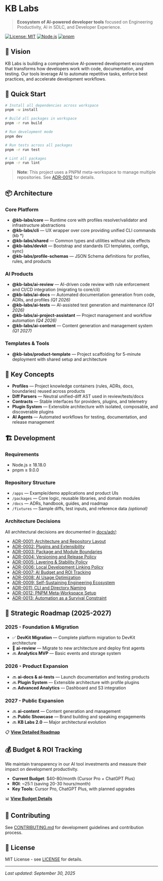 # KB Labs

> **Ecosystem of AI-powered developer tools** focused on Engineering Productivity, AI in SDLC, and Developer Experience.

[![License: MIT](https://img.shields.io/badge/License-MIT-yellow.svg)](https://opensource.org/licenses/MIT)
[![Node.js](https://img.shields.io/badge/Node.js-18.18.0+-green.svg)](https://nodejs.org/)
[![pnpm](https://img.shields.io/badge/pnpm-9.0.0+-orange.svg)](https://pnpm.io/)

## 🎯 Vision

KB Labs is building a comprehensive AI-powered development ecosystem that transforms how developers work with code, documentation, and testing. Our tools leverage AI to automate repetitive tasks, enforce best practices, and accelerate development workflows.

## 🚀 Quick Start

```bash
# Install all dependencies across workspace
pnpm -w install

# Build all packages in workspace
pnpm -r run build

# Run development mode
pnpm dev

# Run tests across all packages
pnpm -r run test

# Lint all packages
pnpm -r run lint
```

> **Note**: This project uses a PNPM meta-workspace to manage multiple repositories. See [ADR-0012](./docs/adr/0012-meta-workspace.md) for details.

## 📦 Architecture

### Core Platform
- **@kb-labs/core** — Runtime core with profiles resolver/validator and infrastructure abstractions
- **@kb-labs/cli** — UX wrapper over core providing unified CLI commands (kb *)
- **@kb-labs/shared** — Common types and utilities without side effects
- **@kb-labs/devkit** — Bootstrap and standards (CI templates, configs, sync)
- **@kb-labs/profile-schemas** — JSON Schema definitions for profiles, rules, and products

### AI Products
- **@kb-labs/ai-review** — AI-driven code review with rule enforcement and CI/CD integration (migrating to core/cli)
- **@kb-labs/ai-docs** — Automated documentation generation from code, ADRs, and profiles *(Q1 2026)*
- **@kb-labs/ai-tests** — AI-assisted test generation and maintenance *(Q1 2026)*
- **@kb-labs/ai-project-assistant** — Project management and workflow automation *(Q4 2026)*
- **@kb-labs/ai-content** — Content generation and management system *(Q1 2027)*

### Templates & Tools
- **@kb-labs/product-template** — Project scaffolding for 5-minute deployment with shared setup and architecture

## 🔑 Key Concepts

- **Profiles** — Project knowledge containers (rules, ADRs, docs, boundaries) reused across products
- **Diff Parsers** — Neutral unified-diff AST used in review/tests/docs
- **Contracts** — Stable interfaces for providers, plugins, and telemetry
- **Plugin System** — Extensible architecture with isolated, composable, and discoverable plugins
- **AI Agents** — Automated workflows for testing, documentation, and release management

## 🏗️ Development

### Requirements
- Node.js ≥ 18.18.0
- pnpm ≥ 9.0.0

### Repository Structure
- `/apps` — Example/demo applications and product UIs
- `/packages` — Core logic, reusable libraries, and domain modules
- `/docs` — ADRs, handbook, guides, and roadmap
- `/fixtures` — Sample diffs, test inputs, and reference data *(optional)*

### Architecture Decisions
All architectural decisions are documented in [docs/adr/](./docs/adr/):
- [ADR-0001: Architecture and Repository Layout](./docs/adr/0001-architecture-and-reposity-layout.md)
- [ADR-0002: Plugins and Extensibility](./docs/adr/0002-plugins-and-extensibility.md)
- [ADR-0003: Package and Module Boundaries](./docs/adr/0003-package-and-module-boundaries.md)
- [ADR-0004: Versioning and Release Policy](./docs/adr/0004-versioning-and-release-policy.md)
- [ADR-0005: Layering & Stability Policy](./docs/adr/0005-layering-stability-police.md)
- [ADR-0006: Local Development Linking Policy](./docs/adr/0006-local-development-linking-policy.md)
- [ADR-0007: AI Budget and ROI Tracking](./docs/adr/0007-ai-budget-roi-calculating.md)
- [ADR-0008: AI Usage Optimization](./docs/adr/0008-ai-usage-optimization.md)
- [ADR-0009: Self-Sustaining Engineering Ecosystem](./docs/adr/0009-self-sustaining-engineering-ecosystem.md)
- [ADR-0011: CLI and Directory Naming](./docs/adr/0011-cli-and-directory-naming.md)
- [ADR-0012: PNPM Meta-Workspace Setup](./docs/adr/0012-meta-workspace.md)
- [ADR-0013: Automation as a Survival Constraint](./docs/adr/0013-automation-surival-constraint.md)

## 📅 Strategic Roadmap (2025-2027)

### 2025 - Foundation & Migration
- ✅ **DevKit Migration** — Complete platform migration to DevKit architecture
- 🚧 **ai-review** — Migrate to new architecture and deploy first agents
- 🔜 **Analytics MVP** — Basic events and storage system

### 2026 - Product Expansion
- 🔜 **ai-docs & ai-tests** — Launch documentation and testing products
- 🔜 **Plugin System** — Extensible architecture with profile plugins
- 🔜 **Advanced Analytics** — Dashboard and S3 integration

### 2027 - Public Expansion
- 🔜 **ai-content** — Content generation and management
- 🔜 **Public Showcase** — Brand building and speaking engagements
- 🔜 **KB Labs 2.0** — Major architectural evolution

📋 **[View Detailed Roadmap](./docs/roadmap/README.md)**

## 💰 Budget & ROI Tracking

We maintain transparency in our AI tool investments and measure their impact on development productivity.

- **Current Budget**: $40-80/month (Cursor Pro + ChatGPT Plus)
- **ROI**: ~25:1 (saving 20-30 hours/month)
- **Key Tools**: Cursor Pro, ChatGPT Plus, with planned upgrades

📊 **[View Budget Details](./docs/BUDGET.md)**

## 🤝 Contributing

See [CONTRIBUTING.md](./CONTRIBUTING.md) for development guidelines and contribution process.

## 📄 License

MIT License - see [LICENSE](./LICENSE) for details.

---

*Last updated: September 30, 2025*

